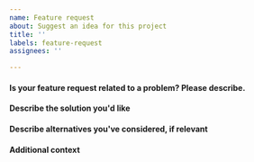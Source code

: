 ```yaml
---
name: Feature request
about: Suggest an idea for this project
title: ''
labels: feature-request
assignees: ''

---
```


<!--
If your issue is a usage question, please submit it in one of these other
channels instead:
- StackOverflow with the `fairlearn` tag:
  https://stackoverflow.com/questions/tagged/fairlearn
- Gitter: https://gitter.im/fairlearn/community#
The issue tracker is used only to report bugs and feature requests. For
questions, please use either of the above platforms. Most question issues are
closed without an answer on this issue tracker. Thanks for your understanding.
-->

#### Is your feature request related to a problem? Please describe.
<!-- A clear and concise description of what the problem is. Ex. I'm always
frustrated when ... -->

#### Describe the solution you'd like
<!-- A clear and concise description of what you want to happen. -->

#### Describe alternatives you've considered, if relevant
<!-- A clear and concise description of any alternative solutions or features
you've considered. -->

#### Additional context
<!-- Add any other context or screenshots about the feature request here. -->
